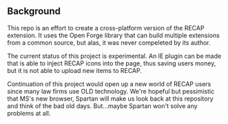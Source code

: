 Background
-----

This repo is an effort to create a cross-platform version of the RECAP extension. 
It uses the Open Forge library that can build multiple extensions from a common source, 
but alas, it was never compeleted by its author. 

The current status of this project is experimental. An IE plugin can be made that is 
able to inject RECAP icons into the page, thus saving users money, but it is not able
to upload new items to RECAP.

Continuation of this project would open up a new world of RECAP users since many law
firms use OLD technology. We're hopeful but pessimistic that MS's new browser, Spartan
will make us look back at this repository and think of the bad old days. But...maybe
Spartan won't solve any problems at all.
